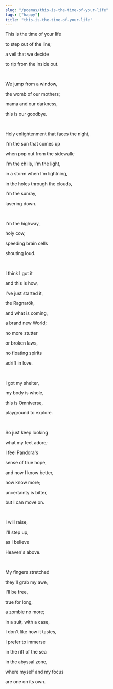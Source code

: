```yaml
---
slug: "/poemas/this-is-the-time-of-your-life"
tags: ["happy"]
title: "this-is-the-time-of-your-life"
---
```

This is the time of your life

to step out of the line;

a veil that we decide

to rip from the inside out.

&nbsp;

We jump from a window,

the womb of our mothers;

mama and our darkness,

this is our goodbye.

&nbsp;

Holy enlightenment that faces the night,

I'm the sun that comes up

when pop out from the sidewalk;

I'm the chills, I'm the light,

in a storm when I'm lightning,

in the holes through the clouds,

I'm the sunray,

lasering down.

&nbsp;

I'm the highway,

holy cow,

speeding brain cells

shouting loud.

&nbsp;

I think I got it

and this is how,

I've just started it,

the Ragnarök,

and what is coming,

a brand new World;

no more stutter

or broken laws,

no floating spirits

adrift in love.

&nbsp;

I got my shelter,

my body is whole,

this is Omniverse,

playground to explore.

&nbsp;

So just keep looking

what my feet adore;

I feel Pandora's

sense of true hope,

and now I know better,

now know more;

uncertainty is bitter,

but I can move on.

&nbsp;

I will raise,

I'll step up, 

as I believe

Heaven's above.

&nbsp;

My fingers stretched

they'll grab my awe,

I'll be free,

true for long,

a zombie no more;

in a suit, with a case,

I don't like how it tastes,

I prefer to immerse

in the rift of the sea

in the abyssal zone,

where myself and my focus

are one on its own.
